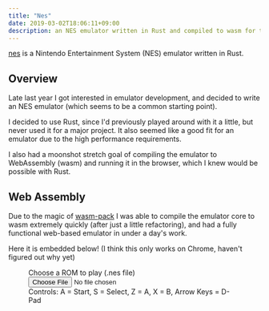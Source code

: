 ```yaml
---
title: "Nes"
date: 2019-03-02T18:06:11+09:00
description: an NES emulator written in Rust and compiled to wasm for the web
---
```


[nes](https://github.com/rynorris/nes) is a Nintendo Entertainment System (NES) emulator written in Rust.

Overview
--------

Late last year I got interested in emulator development, and decided to write an NES emulator (which seems to be a common starting point).

I decided to use Rust, since I'd previously played around with it a little, but never used it for a major project.  It also seemed like a good fit for an emulator due to the high performance requirements.

I also had a moonshot stretch goal of compiling the emulator to WebAssembly (wasm) and running it in the browser, which I knew would be possible with Rust.


Web Assembly
------------

Due to the magic of [wasm-pack](https://github.com/rustwasm/wasm-pack) I was able to compile the emulator core to wasm extremely quickly (after just a little refactoring), and had a fully functional web-based emulator in under a day's work.

Here it is embedded below!  (I think this only works on Chrome, haven't figured out why yet)


<figure>
    <canvas id="screen" width="512", height="480", style="background: black" tabIndex=0></canvas>
    <div>
        <label for="rom_selector">Choose a ROM to play (.nes file)</label>
        <input type="file" id="rom-selector" name="rom_selector" accept=".nes" onchange="selectRom(this.files)">
        <div>Controls: A = Start, S = Select, Z = A, X = B, Arrow Keys = D-Pad</div>
    </div>
    <script src="app.js"></script>
</figure>


